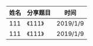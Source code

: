 

| 姓名 | 分享题目 | 时间 |
|-----|-----|------|
| 111 | 《111》 |  2019/1/9  |
| 111 | 《111》 |  2019/1/9  || 111 | 《111》 |  2019/1/9  || 111 | 《111》 |  2019/1/9  || 111 | 《111》 |  2019/1/9  || 111 | 《111》 |  2019/1/9  || 111 | 《111》 |  2019/1/9  || 111 | 《111》 |  2019/1/9  || 111 | 《111》 |  2019/1/9  || 111 | 《111》 |  2019/1/9  || 111 | 《111》 |  2019/1/9  || 111 | 《111》 |  2019/1/9  || 111 | 《111》 |  2019/1/9  || 111 | 《111》 |  2019/1/9  || 111 | 《111》 |  2019/1/9  || 111 | 《111》 |  2019/1/9  || 111 | 《111》 |  2019/1/9  || 111 | 《111》 |  2019/1/9  || 111 | 《111》 |  2019/1/9  || 111 | 《111》 |  2019/1/9  || 111 | 《111》 |  2019/1/9  || 111 | 《111》 |  2019/1/9  || 111 | 《111》 |  2019/1/9  || 111 | 《111》 |  2019/1/9  || 111 | 《111》 |  2019/1/9  || 111 | 《111》 |  2019/1/9  || 111 | 《111》 |  2019/1/9  |
